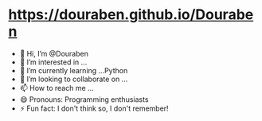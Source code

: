 # https://douraben.github.io/Douraben

- 👋 Hi, I’m @Douraben
- 👀 I’m interested in ...
- 🌱 I’m currently learning ...Python
- 💞️ I’m looking to collaborate on ...
- 📫 How to reach me ...
- 😄 Pronouns: Programming enthusiasts
- ⚡ Fun fact: I don't think so, I don't remember!

<!---
Douraben/Douraben is a ✨ special ✨ repository because its `README.md` (this file) appears on your GitHub profile.
You can click the Preview link to take a look at your changes.
--->

